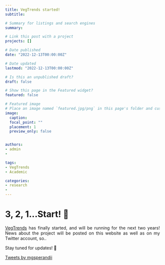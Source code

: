 ```yaml
---
title: VegTrends started!
subtitle:

# Summary for listings and search engines
summary:

# Link this post with a project
projects: []

# Date published
date: "2022-12-13T00:00:00Z"

# Date updated
lastmod: "2022-12-13T00:00:00Z"

# Is this an unpublished draft?
draft: false

# Show this page in the Featured widget?
featured: false

# Featured image
# Place an image named `featured.jpg/png` in this page's folder and customize its options here.
image:
  caption:
  focal_point: ""
  placement: 1
  preview_only: false


authors:
- admin
-

tags:
- VegTrends
- Academic

categories:
- research
-
---
```

<div style="text-align: justify">

# 3, 2, 1...Start! :rocket:
[VegTrends](https://mgsperandii.netlify.app/vegtrends/) has finally started, and will be running for the next two years!
News about the project will be posted on this website as well as on my Twitter account, so..

Stay tuned for updates! :mega:

<a class="twitter-timeline" data-height="400" data-theme="dark" href="https://twitter.com/mgsperandii?ref_src=twsrc%5Etfw">Tweets by mgsperandii</a> <script async src="https://platform.twitter.com/widgets.js" charset="utf-8"></script>
